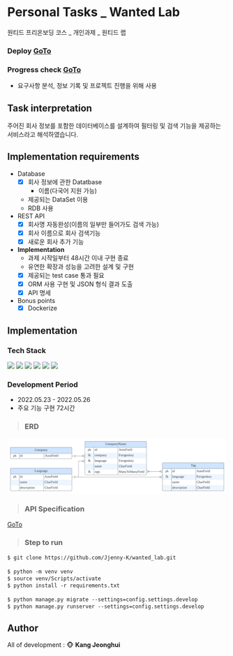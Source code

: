 # Personal Tasks _ Wanted Lab
원티드 프리온보딩 코스 _ 개인과제 _ 원티드 랩

### Deploy [GoTo](http://43.200.14.209/api/companies)

### Progress check [GoTo](https://round-locust-fc4.notion.site/wanted_lab-c118dc7316014055a311c1c38823d227)
- 요구사항 분석, 정보 기록 및 프로젝트 진행을 위해 사용

## Task interpretation
주어진 회사 정보를 포함한 데이터베이스를 설계하여 필터링 및 검색 기능을 제공하는 서비스라고 해석하였습니다.

## Implementation requirements
-   Database
    -   [x] 회사 정보에 관한 Datatbase
        -   이름(다국어 지원 가능)
    -   제공되는 DataSet 이용
    -   RDB 사용
-   REST API
    -   [x] 회사명 자동완성(이름의 일부만 들어가도 검색 가능)
    -   [x] 회사 이름으로 회사 검색기능
    -   [x] 새로운 회사 추가 기능
-   **Implementation**
    -   과제 시작일부터 48시간 이내 구현 종료
    -   유연한 확장과 성능을 고려한 설계 및 구현
    -   [x] 제공되는 test case 통과 필요
    -   [x] ORM 사용 구현 및 JSON 형식 결과 도출
    -   [x] API 명세
-   Bonus points
    -   [x] Dockerize

## Implementation

### Tech Stack
<img src="https://img.shields.io/badge/Python-3776AB?style=flat-square&logo=Python&logoColor=white"/> <img src="https://img.shields.io/badge/Django-092E20?style=flat-square&logo=Django&logoColor=white"/> <img src="https://img.shields.io/badge/PostgreSQL-4169E1?style=flat-square&logo=PostgreSQL&logoColor=white"/> <img src="https://img.shields.io/badge/PyCharm-000000?style=flat-square&logo=PyCharm&logoColor=white"/> <img src="https://img.shields.io/badge/Docker-2496ED?style=flat-square&logo=Docker&logoColor=white"/> <img src="https://img.shields.io/badge/AWS EC2-232F3E?style=flat-square&logo=Amazon AWS&logoColor=white"/>

### Development Period
- 2022.05.23 - 2022.05.26
- 주요 기능 구현 72시간

> ### ERD
<img src="./source/wanted_lab_erd.png" alt="erd"/>

> ### API Specification
[GoTo](https://documenter.getpostman.com/view/20879074/Uz5CKcxQ)

> ### Step to run
```
$ git clone https://github.com/Jjenny-K/wanted_lab.git

$ python -m venv venv
$ source venv/Scripts/activate
$ python install -r requirements.txt

$ python manage.py migrate --settings=config.settings.develop
$ python manage.py runserver --settings=config.settings.develop
```

## Author
All of development : :monkey_face: **Kang Jeonghui**
